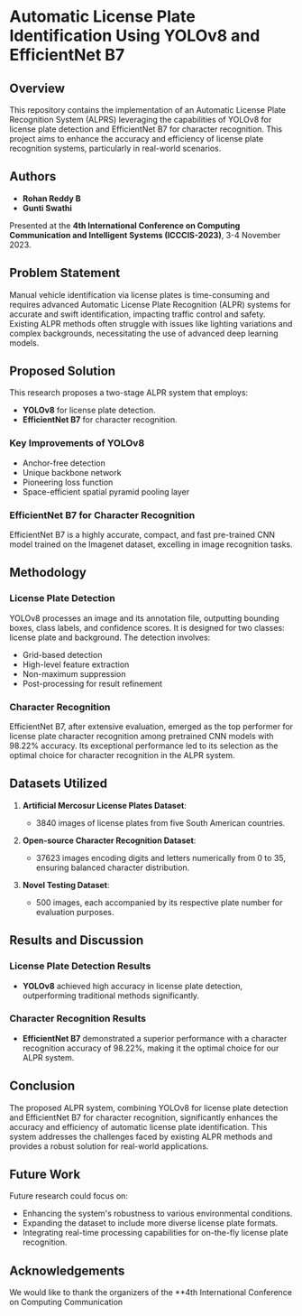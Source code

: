 # Automatic License Plate Identification Using YOLOv8 and EfficientNet B7

## Overview

This repository contains the implementation of an Automatic License Plate Recognition System (ALPRS) leveraging the capabilities of YOLOv8 for license plate detection and EfficientNet B7 for character recognition. This project aims to enhance the accuracy and efficiency of license plate recognition systems, particularly in real-world scenarios.

## Authors
- **Rohan Reddy B**
- **Gunti Swathi**

Presented at the **4th International Conference on Computing Communication and Intelligent Systems (ICCCIS-2023)**, 3-4 November 2023.

## Problem Statement
Manual vehicle identification via license plates is time-consuming and requires advanced Automatic License Plate Recognition (ALPR) systems for accurate and swift identification, impacting traffic control and safety. Existing ALPR methods often struggle with issues like lighting variations and complex backgrounds, necessitating the use of advanced deep learning models.

## Proposed Solution

This research proposes a two-stage ALPR system that employs:
- **YOLOv8** for license plate detection.
- **EfficientNet B7** for character recognition.

### Key Improvements of YOLOv8
- Anchor-free detection
- Unique backbone network
- Pioneering loss function
- Space-efficient spatial pyramid pooling layer

### EfficientNet B7 for Character Recognition
EfficientNet B7 is a highly accurate, compact, and fast pre-trained CNN model trained on the Imagenet dataset, excelling in image recognition tasks.

## Methodology

### License Plate Detection
YOLOv8 processes an image and its annotation file, outputting bounding boxes, class labels, and confidence scores. It is designed for two classes: license plate and background. The detection involves:
- Grid-based detection
- High-level feature extraction
- Non-maximum suppression
- Post-processing for result refinement

### Character Recognition
EfficientNet B7, after extensive evaluation, emerged as the top performer for license plate character recognition among pretrained CNN models with 98.22% accuracy. Its exceptional performance led to its selection as the optimal choice for character recognition in the ALPR system.

## Datasets Utilized

1. **Artificial Mercosur License Plates Dataset**:
   - 3840 images of license plates from five South American countries.

2. **Open-source Character Recognition Dataset**:
   - 37623 images encoding digits and letters numerically from 0 to 35, ensuring balanced character distribution.

3. **Novel Testing Dataset**:
   - 500 images, each accompanied by its respective plate number for evaluation purposes.

## Results and Discussion

### License Plate Detection Results
- **YOLOv8** achieved high accuracy in license plate detection, outperforming traditional methods significantly.

### Character Recognition Results
- **EfficientNet B7** demonstrated a superior performance with a character recognition accuracy of 98.22%, making it the optimal choice for our ALPR system.

## Conclusion

The proposed ALPR system, combining YOLOv8 for license plate detection and EfficientNet B7 for character recognition, significantly enhances the accuracy and efficiency of automatic license plate identification. This system addresses the challenges faced by existing ALPR methods and provides a robust solution for real-world applications.

## Future Work

Future research could focus on:
- Enhancing the system's robustness to various environmental conditions.
- Expanding the dataset to include more diverse license plate formats.
- Integrating real-time processing capabilities for on-the-fly license plate recognition.

## Acknowledgements

We would like to thank the organizers of the **4th International Conference on Computing Communication
